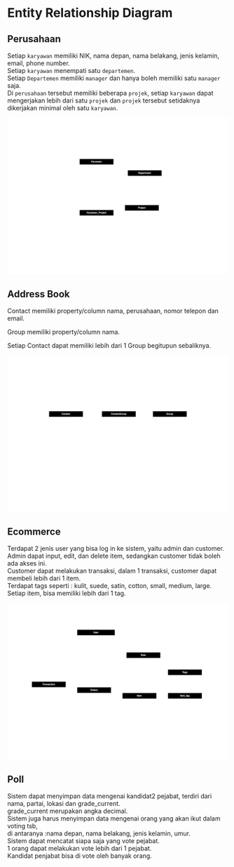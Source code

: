 # Entity Relationship Diagram

## Perusahaan

Setiap `karyawan` memiliki NIK, nama depan, nama belakang, jenis kelamin, email, phone number.\
Setiap `karyawan` menempati satu `departemen`.\
Setiap `Departemen` memiliki `manager` dan hanya boleh memiliki satu `manager` saja.\
Di `perusahaan` tersebut memiliki beberapa `projek`, setiap `karyawan` dapat mengerjakan lebih dari satu `projek` dan `projek` tersebut setidaknya dikerjakan minimal oleh satu `karyawan`.

![ERD Perusahaan](perusahaan.svg)

## Address Book

Contact memiliki property/column nama, perusahaan, nomor telepon dan email.

Group memiliki property/column nama.

Setiap Contact dapat memiliki lebih dari 1 Group begitupun sebaliknya.

![ERD Address Book](address-book.svg)

## Ecommerce

Terdapat 2 jenis user yang bisa log in ke sistem, yaitu admin dan customer.\
Admin dapat input, edit, dan delete item, sedangkan customer tidak boleh ada akses ini.\
Customer dapat melakukan transaksi, dalam 1 transaksi, customer dapat membeli lebih dari 1 item.\
Terdapat tags seperti : kulit, suede, satin, cotton, small, medium, large.\
Setiap item, bisa memiliki lebih dari 1 tag.

![ERD Ecommerce](ecommerce.svg)

## Poll

Sistem dapat menyimpan data mengenai kandidat2 pejabat, terdiri dari nama, partai, lokasi dan grade_current.\
grade_current merupakan angka decimal.\
Sistem juga harus menyimpan data mengenai orang yang akan ikut dalam voting tsb, \
di antaranya :nama depan, nama belakang, jenis kelamin, umur.\
Sistem dapat mencatat siapa saja yang vote pejabat. \
1 orang dapat melakukan vote lebih dari 1 pejabat.\
Kandidat penjabat bisa di vote oleh banyak orang.

